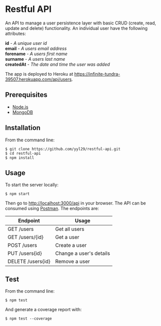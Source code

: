 # Restful API

An API to manage a user persistence layer with basic CRUD (create, read, update and delete) functionality. An individual user have the following attributes:

**id** - *A unique user id*  
**email** - *A users email address*  
**forename** - *A users first name*  
**surname** - *A users last name*  
**createdAt** - *The date and time the user was added*

The app is deployed to Heroku at https://infinite-tundra-39507.herokuapp.com/api/users.

## Prerequisites
* [Node.js](https://nodejs.org/en/)
* [MongoDB](https://docs.mongodb.com/manual/installation/)

## Installation
From the command line:
```
$ git clone https://github.com/yyl29/restful-api.git
$ cd restful-api
$ npm install
```

## Usage
To start the server locally:
```
$ npm start
```

Then go to [http://localhost:3000/api](http://localhost:3000/api) in your browser. The API can be consumed using [Postman](https://www.getpostman.com). The endpoints are:

Endpoint          | Usage
------------------|------------------------
GET /users        | Get all users
GET /users/{id}   | Get a user
POST /users       | Create a user
PUT /users{id}    | Change a user's details
DELETE /users{id} | Remove a user

## Test
From the command line:
```
$ npm test
```

And generate a coverage report with:
```
$ npm test --coverage
```
